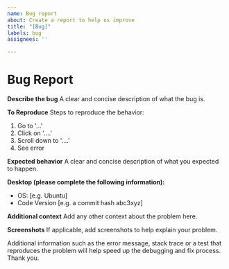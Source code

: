 ```yaml
---
name: Bug report
about: Create a report to help us improve
title: "[Bug]"
labels: bug
assignees: ''

---
```

# Bug Report

**Describe the bug**
A clear and concise description of what the bug is.

**To Reproduce**
Steps to reproduce the behavior:
1. Go to '...'
2. Click on '....'
3. Scroll down to '....'
4. See error

**Expected behavior**
A clear and concise description of what you expected to happen.

**Desktop (please complete the following information):**
 - OS: [e.g. Ubuntu]
 - Code Version [e.g. a commit hash abc3xyz]

**Additional context**
Add any other context about the problem here.

**Screenshots**
If applicable, add screenshots to help explain your problem.

Additional information such as the error message, stack trace or a test that reproduces the problem will help speed up the debugging and fix process. Thank you.
